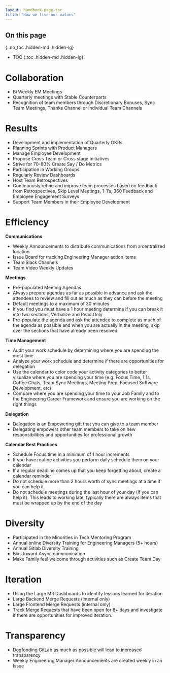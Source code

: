 ```yaml
---
layout: handbook-page-toc
title: "How we live our values"
---
```


## On this page
{:.no_toc .hidden-md .hidden-lg}

- TOC
{:toc .hidden-md .hidden-lg}

# Collaboration

- Bi Weekly EM Meetings
- Quarterly meetings with Stable Counterparts
- Recognition of team members through Discretionary Bonuses, Sync Team Meetings, Thanks Channel or Individual Team Channels

# Results

- Development and implementation of Quarterly OKRs
- Planning Sprints with Product Managers
- Manage Employee Development 
- Propose Cross Team or Cross stage Initiatives
- Strive for 70-80% Create Say / Do  Metrics
- Participation in Working Groups
- Regularly Review Dashboards
- Host Team Retrospectives 
- Continuously refine and improve team processes based on feedback from Retrospectives, Skip Level Meetings, 1-1’s, 360 Feedback and Employee Engagement Surveys
- Support Team Members in their Employee Development

# Efficiency

**Communications**
- Weekly Announcements to distribute communications from a centralized location
- Issue Board for tracking Engineering Manager action items
- Team Slack Channels
- Team Video Weekly Updates

**Meetings**

- Pre-populated Meeting Agendas
- Always prepare agendas as far as possible in advance and ask the attendees to review and fill out as much as they can before the meeting
- Default meetings to a maximum of 30 minutes
- If you find you must have a 1 hour meeting determine if you can break it into two sections, Verbalize and Read Only
- Pre-populate the agenda and ask the attendee to complete as much of the agenda as possible and when you are actually in the meeting, skip over the sections that have already been resolved

**Time Management**

- Audit your work schedule by determining where you are spending the most time
- Analyze your work schedule and determine if there are opportunities for delegation
- Use the calendar to color code your activity categories to better visualize where you are spending your time (e.g: Focus Time, 1’1s, Coffee Chats, Team Sync Meetings, Meeting Prep, Focused Software Development, etc)
- Compare where you are spending your time to your Job Family and to the Engineering Career Framework and ensure you are working on the right things

**Delegation**

- Delegation is an Empowering gift that you can give to a team member
- Delegating empowers other team members to take on new responsibilities and opportunities for professional growth

**Calendar Best Practices**

- Schedule Focus time in a minimum of 1 hour increments
- If you have routine activities you perform daily schedule them on your calendar
- If a regular deadline comes  up that you keep forgetting about, create a calendar reminder
- Do not schedule more than 2 hours worth of sync meetings at a time if you can help it.
- Do not schedule meetings during the last hour of your day (if you can help it). This leads to working late, typically there are always items that must be wrapped up by the end of the day

# Diversity

- Participated in the Minorities in Tech Mentoring Program
- Annual online Diversity Training for Engineering Managers (5+ hours)
- Annual Gitlab Diversity Training
- Bias toward Async communication
- Make Family feel welcome through activities such as Create Team Day 

# Iteration

- Using the Large MR Dashboards to identify lessons learned for iteration
- Large Backend Merge Requests (internal only)
- Large Frontend Merge Requests (internal only)
- Track Merge Requests that have been open for 8+ days and investigate if there are opportunities for improved iteration.

# Transparency

- Dogfooding GitLab as much as possible will lead to increased transparency
- Weekly Engineering Manager Announcements are created weekly in an Issue
